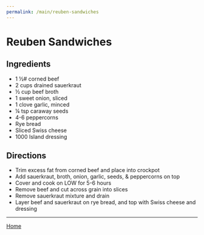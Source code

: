 ```yaml
---
permalink: /main/reuben-sandwiches
---
```

# Reuben Sandwiches

## Ingredients

- 1 ½# corned beef
- 2 cups drained sauerkraut
- ½ cup beef broth
- 1 sweet onion, sliced
- 1 clove garlic, minced
- ¼ tsp caraway seeds
- 4-6 peppercorns
- Rye bread
- Sliced Swiss cheese
- 1000 Island dressing

## Directions

- Trim excess fat from corned beef and place into crockpot
- Add sauerkraut, broth, onion, garlic, seeds, & peppercorns on top
- Cover and cook on LOW for 5-6 hours
- Remove beef and cut across grain into slices
- Remove sauerkraut mixture and drain
- Layer beef and sauerkraut on rye bread, and top with Swiss cheese and dressing

---

[Home](https://thomasjbarrett82.github.io)
